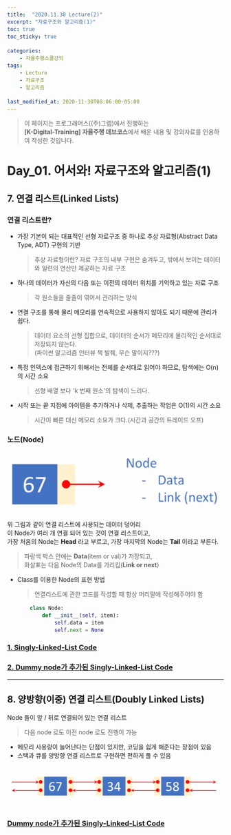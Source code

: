 ```yaml
---
title:  "2020.11.30 Lecture(2)"
excerpt: "자료구조와 알고리즘(1)"
toc: true
toc_sticky: true

categories:
    - 자율주행스쿨강의
tags:
    - Lecture
    - 자료구조
    - 알고리즘

last_modified_at: 2020-11-30T08:06:00-05:00
---
```


>이 페이지는 프로그래머스((주)그렙)에서 진행하는\
**[K-Digital-Training] 자율주행 데브코스**에서 배운 내용 및 강의자료를 인용하여 작성한 것입니다.

# Day_01. 어서와! 자료구조와 알고리즘(1)

## **7. 연결 리스트(Linked Lists)**

### **연결 리스트란?**
* 가장 기본이 되는 대표적인 선형 자료구조 중 하나로 추상 자료형(Abstract Data Type, ADT) 구현의 기반
    >추상 자료형이란?
        자료 구조의 내부 구현은 숨겨두고, 밖에서 보이는 데이터와 일련의 연산만 제공하는 자료 구조
* 하나의 데이터가 자신의 다음 또는 이전의 데이터 위치를 기억하고 있는 자료 구조
    >각 원소들을 줄줄이 엮어서 관리하는 방식
* 연결 구조를 통해 물리 메모리를 연속적으로 사용하지 않아도 되기 때문에 관리가 쉽다.
    >데이터 요소의 선형 집합으로, 데이터의 순서가 메모리에 물리적인 순서대로 저장되지 않는다.\
    (파이썬 알고리즘 인터뷰 책 발췌, 무슨 말이지???)
* 특정 인덱스에 접근하기 위해서는 전체를 순서대로 읽어야 하므로, 탐색에는 O(n)의 시간 소요
    >선형 배열 보다 'k 번째 원소'의 탐색이 느리다.
* 시작 또는 끝 지점에 아이템을 추가하거나 삭제, 추출하는 작업은 O(1)의 시간 소요
    >시간이 빠른 대신 메모리 소요가 크다.(시간과 공간의 트레이드 오프)

### **노드(Node)**

![figure_01](/assets/images/programmers_imgs/week01_imgs/Node%20구조.png)

위 그림과 같이 연결 리스트에 사용되는 데이터 덩어리\
이 Node가 여러 개 연결 되어 있는 것이 연결 리스트이고,\
가장 처음의 Node는 **Head** 라고 부르고, 가장 마지막의 Node는 **Tail** 이라고 부른다.
>파랑색 박스 안에는 **Data**(item or val)가 저장되고,\
>화살표는 다음 Node의 Data를 가리킴(**Link or next**)

* Class를 이용한 Node의 표현 방법
    >연결리스트에 관한 코드를 작성할 때 항상 머리말에 작성해주어야 함

    ```python
        class Node:
            def __init__(self, item):
                self.data = item
                self.next = None
    ``` 
### [1. Singly-Linked-List Code](https://github.com/churry75/K-Digital_Programmers/blob/main/Week_01_Data-Structure%2BAlgorithms/2020_11_30_-_Day_01/lecture_materials/linkedlist_01.py)

### [2. Dummy node가 추가된 Singly-Linked-List Code](https://github.com/churry75/K-Digital_Programmers/blob/main/Week_01_Data-Structure%2BAlgorithms/2020_11_30_-_Day_01/lecture_materials/linkedlist_02.py)

----

## **8. 양방향(이중) 연결 리스트(Doubly Linked Lists)**

Node 들이 앞 / 뒤로 연결되어 있는 연결 리스트
>다음 node 로도 이전 node 로도 진행이 가능

* 메모리 사용량이 늘어난다는 단점이 있지만, 코딩을 쉽게 해준다는 장점이 있음
* 스택과 큐를 양방향 연결 리스트로 구현하면 편하게 풀 수 있음

![figure_02](/assets/images/programmers_imgs/week01_imgs/양방향연결리스트.png)

### [Dummy node가 추가된 Singly-Linked-List Code](https://github.com/churry75/K-Digital_Programmers/blob/main/Week_01_Data-Structure%2BAlgorithms/2020_11_30_-_Day_01/lecture_materials/doublylinkedlist.py)

